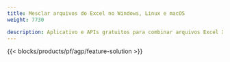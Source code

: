 ```yaml
---
title: Mesclar arquivos do Excel no Windows, Linux e macOS 
weight: 7730

description: Aplicativo e APIs gratuitos para combinar arquivos Excel XLS, XLSX, CSV, TSV, ODS, SXC e FODS
---
```

{{< blocks/products/pf/agp/feature-solution >}} 

